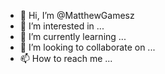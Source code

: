 - 👋 Hi, I’m @MatthewGamesz
- 👀 I’m interested in ...
- 🌱 I’m currently learning ...
- 💞️ I’m looking to collaborate on ...
- 📫 How to reach me ...

<!---
MatthewGamesz/MatthewGamesz is a ✨ special ✨ repository because its `README.md` (this file) appears on your GitHub profile.
You can click the Preview link to take a look at your changes.
--->
